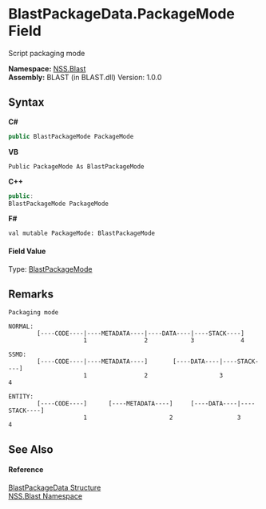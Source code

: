# BlastPackageData.PackageMode Field
 

Script packaging mode

**Namespace:**&nbsp;<a href="88b55311-4a89-0894-e27a-e157e443c7f7.md">NSS.Blast</a><br />**Assembly:**&nbsp;BLAST (in BLAST.dll) Version: 1.0.0

## Syntax

**C#**<br />
``` C#
public BlastPackageMode PackageMode
```

**VB**<br />
``` VB
Public PackageMode As BlastPackageMode
```

**C++**<br />
``` C++
public:
BlastPackageMode PackageMode
```

**F#**<br />
``` F#
val mutable PackageMode: BlastPackageMode
```


#### Field Value
Type: <a href="b20095da-1caa-4284-d39e-afb8ff2da2d0.md">BlastPackageMode</a>

## Remarks

```
Packaging mode 

NORMAL: 
        [----CODE----|----METADATA----|----DATA----|----STACK----]
                     1                2            3             4  

SSMD:
        [----CODE----|----METADATA----]       [----DATA----|----STACK----]
                     1                2                    3             4

ENTITY:
        [----CODE----]      [----METADATA----]     [----DATA----|----STACK----]
                     1                       2                  3             4
```


## See Also


#### Reference
<a href="08d36c75-b5dc-8eaf-5936-daa952653fa2.md">BlastPackageData Structure</a><br /><a href="88b55311-4a89-0894-e27a-e157e443c7f7.md">NSS.Blast Namespace</a><br />